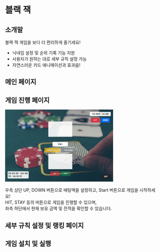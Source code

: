 # 블랙 잭  

## 소개말
블랙 잭 게임을 보다 더 편리하게 즐기세요!
- 닉네임 설정 및 순위 기록 기능 지원
- 사용자가 원하는 대로 세부 규칙 설정 가능
- 자연스러운 카드 애니매이션과 효과음!
## 메인 페이지

## 게임 진행 페이지
  
  
  <img src = ".\gamepage_example.PNG" width="70%" height='70%' >
  

우측 상단 UP, DOWN 버튼으로 배팅액을 설정하고, Start 버튼으로 게임을 시작하세요!  
HIT, STAY 등의 버튼으로 게임을 진행할 수 있으며,  
좌측 하단에서 현재 보유 금액 및 전적을 확인할 수 있습니다.
## 세부 규칙 설정 및 랭킹 페이지

## 게임 설치 및 실행

